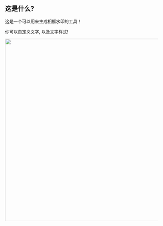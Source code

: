## 这是什么?

这是一个可以用来生成相框水印的工具！

你可以自定义文字, 以及文字样式!

<img src="https://github.com/user-attachments/assets/13182fa3-9436-473c-8c6c-2e9adffa1976" width="600">
